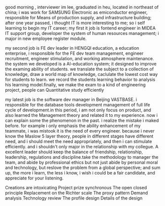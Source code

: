 good morning , interviewer
im lee, graduated in heu, located in northeast of china;
i was work for SAMSUNG Electronic as emiconductor engineer, responsible for Means of production supply, and infrastructure building;
after one year passed, i thought IT is more interesting to me; so i self learning to begin my IT career;
my first it job is fontend engineer in MIDEA IT support group, developer the system of human resources management; i major in new employee register module.

my second job is FE dev leader in HENGQI education, a education enterprise, i responsible for the FE dev team management, engineer recruitment, engineer stimulation, and working atmosphere maintenance. the system we developed is a AI-education system; it designed to improve the examing ability of students. we translate the subject to a collection of knowledge, draw a world map of knowledge, caclulate the lowest cost way for students to learn. we record the students learning behavior to analysis his learning model.finally, we make the exam to a kind of engineering project, people can Quantitative study efficiently

my latest job is the software dev manager in Beijing VASTBASE. i responsible for the database tools development management of full life cycle of development.in this period, i am not only focus on product, and also learned the Management theory and related it to my experience. now i can explain some the phenomenon in the past. i realize the mistake i maked before. for example i only emphasis the ability enhancement of my teammate, i was mistook it is the need of every engineer. because i never know the Maslow 5 layer theory, people in different stages have different need, and i should meet the need appropriately, and then i can stimulate efficiently. and i shouldn't only major in the relationship with my collegue. A excellent leader should keep the balance of friendship, relationship, leadership, regulations and discipline.take the methodology to manager the team, and abide by professional ethics but not just abide by personal moral and technology, but reslove the problem from a global perspective;
and sum up, the more i learn, the less i know, i wish i could be a fair candidate, and appreciate for your listening.

Creations are intoxicating
Project prize
synchronous
The open closed principle
Replacement on the Richter scale
The proxy pattern
Demand analysis
Technology review
The profile design
Details of the design